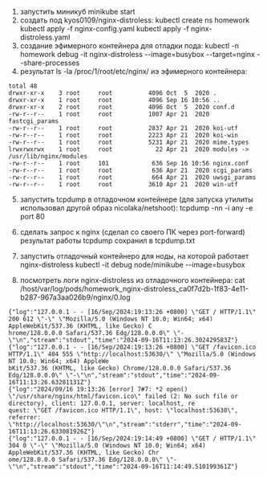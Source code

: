 1) запустить миникуб minikube start
2) создать под  kyos0109/nginx-distroless:
kubectl create ns homework
kubectl apply -f nginx-config.yaml
kubectl apply -f nginx-distroless.yaml
3) создание эфимерного контейнера для отладки пода:
kubectl -n homework debug -it nginx-distroless --image=busybox --target=nginx --share-processes
4) результат ls -la /proc/1/root/etc/nginx/ иэ эфимерного контейнера:
```
total 48
drwxr-xr-x    3 root     root          4096 Oct  5  2020 .
drwxr-xr-x    1 root     root          4096 Sep 16 10:56 ..
drwxr-xr-x    2 root     root          4096 Oct  5  2020 conf.d
-rw-r--r--    1 root     root          1007 Apr 21  2020 fastcgi_params
-rw-r--r--    1 root     root          2837 Apr 21  2020 koi-utf
-rw-r--r--    1 root     root          2223 Apr 21  2020 koi-win
-rw-r--r--    1 root     root          5231 Apr 21  2020 mime.types
lrwxrwxrwx    1 root     root            22 Apr 21  2020 modules -> /usr/lib/nginx/modules
-rw-r--r--    1 root     101            636 Sep 16 10:56 nginx.conf
-rw-r--r--    1 root     root           636 Apr 21  2020 scgi_params
-rw-r--r--    1 root     root           664 Apr 21  2020 uwsgi_params
-rw-r--r--    1 root     root          3610 Apr 21  2020 win-utf
```

5) запустить tcpdump в отладочном контейнере (для запуска утилиты использовал другой образ nicolaka/netshoot):
tcpdump -nn -i any -e port 80

6) сделать запрос к nginx (сделал со своего ПК через port-forward)
результат работы tcpdump сохранил в tcpdump.txt

7) запустить отладочный контейнеро для ноды, на которой работает nginx-distroless
kubectl -it debug node/minikube --image=busybox

8) посмотреть логи nginx-distroless из отладочного контейнера:
cat /host/var/log/pods/homework_nginx-distroless_ca0f7d2b-1f83-4e11-b287-967a3aa026b9/nginx/0.log

```
{"log":"127.0.0.1 - - [16/Sep/2024:19:13:26 +0800] \"GET / HTTP/1.1\" 200 612 \"-\" \"Mozilla/5.0 (Windows NT 10.0; Win64; x64) AppleWebKit/537.36 (KHTML, like Gecko) C
hrome/128.0.0.0 Safari/537.36 Edg/128.0.0.0\" \"-\"\n","stream":"stdout","time":"2024-09-16T11:13:26.302429583Z"}
{"log":"127.0.0.1 - - [16/Sep/2024:19:13:26 +0800] \"GET /favicon.ico HTTP/1.1\" 404 555 \"http://localhost:53630/\" \"Mozilla/5.0 (Windows NT 10.0; Win64; x64) AppleWe
bKit/537.36 (KHTML, like Gecko) Chrome/128.0.0.0 Safari/537.36 Edg/128.0.0.0\" \"-\"\n","stream":"stdout","time":"2024-09-16T11:13:26.63281131Z"}
{"log":"2024/09/16 19:13:26 [error] 7#7: *2 open() \"/usr/share/nginx/html/favicon.ico\" failed (2: No such file or directory), client: 127.0.0.1, server: localhost, re
quest: \"GET /favicon.ico HTTP/1.1\", host: \"localhost:53630\", referrer: \"http://localhost:53630/\"\n","stream":"stderr","time":"2024-09-16T11:13:26.633081926Z"}
{"log":"127.0.0.1 - - [16/Sep/2024:19:14:49 +0800] \"GET / HTTP/1.1\" 304 0 \"-\" \"Mozilla/5.0 (Windows NT 10.0; Win64; x64) AppleWebKit/537.36 (KHTML, like Gecko) Chr
ome/128.0.0.0 Safari/537.36 Edg/128.0.0.0\" \"-\"\n","stream":"stdout","time":"2024-09-16T11:14:49.510199361Z"}
```